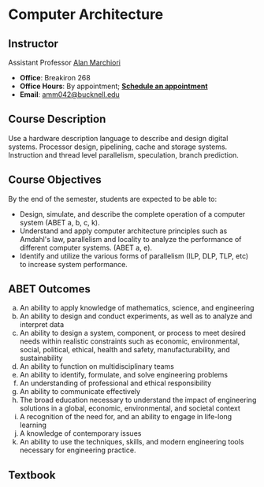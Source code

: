 Computer Architecture
======

Instructor
---- 
Assistant Professor [Alan Marchiori](http://eg.bucknell.edu/~amm042/)

 * **Office**: Breakiron 268
 * **Office Hours**: By appointment; [**Schedule an appointment**](https://doodle.com/amm042)
 * **Email**: [amm042@bucknell.edu](mailto:amm042@bucknell.edu)

Course Description
----
Use a hardware description language to describe and design digital systems. Processor design, pipelining, cache and storage systems. Instruction and thread level parallelism, speculation, branch prediction.

Course Objectives
----
By the end of the semester, students are expected to be able to:

* Design, simulate, and describe the complete operation of a computer system (ABET a, b, c, k).
* Understand and apply computer architecture principles such as Amdahl's law, parallelism and locality to analyze the performance of different computer systems. (ABET a, e).
* Identify and utilize the various forms of parallelism (ILP, DLP, TLP, etc) to increase system performance. 


ABET Outcomes
-----
<ol type="a">
<li>An ability to apply knowledge of mathematics, science, and engineering</li>
<li>An ability to design and conduct experiments, as well as to analyze and interpret data</li>
<li>An ability to design a system, component, or process to meet desired needs within realistic constraints such as economic, environmental, social, political, ethical, health and safety, manufacturability, and sustainability</li>
<li>An ability to function on multidisciplinary teams</li>
<li>An ability to identify, formulate, and solve engineering problems</li>
<li>An understanding of professional and ethical responsibility</li>
<li>An ability to communicate effectively</li>
<li>The broad education necessary to understand the impact of engineering solutions in a global, economic, environmental, and societal context</li>
<li>A recognition of the need for, and an ability to engage in life-long learning</li>
<li>A knowledge of contemporary issues</li>
<li>An ability to use the techniques, skills, and modern engineering tools necessary for engineering practice.</li>
</ol>

Textbook
----

